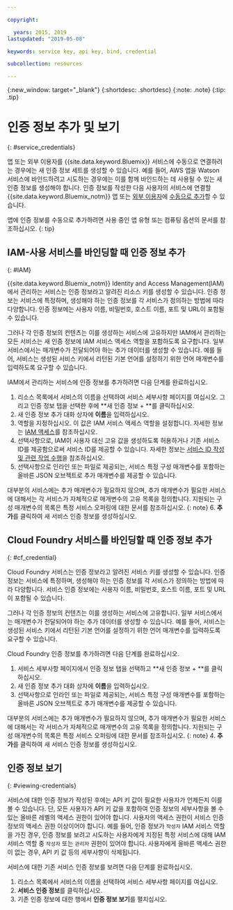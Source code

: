 ```yaml
---

copyright:

  years: 2015, 2019
lastupdated: "2019-05-08"

keywords: service key, api key, bind, credential

subcollection: resources

---
```


{:new_window: target="_blank"}
{:shortdesc: .shortdesc}
{:note: .note}
{:tip: .tip}


# 인증 정보 추가 및 보기
{: #service_credentials}

앱 또는 외부 이용자를 {{site.data.keyword.Bluemix}} 서비스에 수동으로 연결하려는 경우에는 새 인증 정보 세트를 생성할 수 있습니다. 예를 들어, AWS 앱을 Watson 서비스에 바인드하려고 시도하는 경우에는 이를 함께 바인드하는 데 사용될 수 있는 새 인증 정보를 생성해야 합니다. 인증 정보를 작성한 다음 사용자의 서비스에 연결할 {{site.data.keyword.Bluemix_notm}} 앱 또는 [외부 이용자](/docs/resources?topic=resources-externalapp)에 [수동으로 추가](/docs/apps/tutorials?topic=creating-apps-credentials_overview)할 수 있습니다.

앱에 인증 정보를 수동으로 추가하려면 사용 중인 앱 유형 또는 컴퓨팅 옵션의 문서를 참조하십시오.
{: tip}

## IAM-사용 서비스를 바인딩할 때 인증 정보 추가
{: #IAM}

{{site.data.keyword.Bluemix_notm}} Identity and Access Management(IAM)에서 관리하는 서비스는 인증 정보라고 알려진 리소스 키를 생성할 수 있습니다. 인증 정보는 서비스에 특정하며, 생성해야 하는 인증 정보를 각 서비스가 정의하는 방법에 따라 다양합니다. 인증 정보에는 사용자 이름, 비밀번호, 호스트 이름, 포트 및 URL이 포함될 수 있습니다.

그러나 각 인증 정보의 컨텐츠는 이를 생성하는 서비스에 고유하지만 IAM에서 관리하는 모든 서비스는 새 인증 정보에 IAM 서비스 액세스 역할을 포함하도록 요구합니다. 일부 서비스에서는 매개변수가 전달되어야 하는 추가 데이터를 생성할 수 있습니다. 예를 들어, 서비스는 생성된 서비스 키에서 리턴된 기본 언어를 설정하기 위한 언어 매개변수를 입력하도록 요구할 수 있습니다.

IAM에서 관리하는 서비스에 인증 정보를 추가하려면 다음 단계를 완료하십시오.

1. 리소스 목록에서 서비스의 이름을 선택하여 서비스 세부사항 페이지를 여십시오. 그리고 인증 정보 탭을 선택한 후에 **새 인증 정보 + **를 클릭하십시오.
2. 새 인증 정보 추가 대화 상자에 **이름**을 입력하십시오.
3. 역할을 지정하십시오. 이 값은 IAM 서비스 액세스 역할을 설정합니다. 자세한 정보는 [IAM 액세스](/docs/iam?topic=iam-userroles)를 참조하십시오.
4. 선택사항으로, IAM이 사용자 대신 고유 값을 생성하도록 허용하거나 기존 서비스 ID를 제공함으로써 서비스 ID를 제공할 수 있습니다. 자세한 정보는 [서비스 ID 작성 및 관련 작업 수행](/docs/iam?topic=iam-serviceids)을 참조하십시오.
5. 선택사항으로 인라인 또는 파일로 제공되는, 서비스 특정 구성 매개변수를 포함하는 올바른 JSON 오브젝트로 추가 매개변수를 제공할 수 있습니다.

  대부분의 서비스에는 추가 매개변수가 필요하지 않으며, 추가 매개변수가 필요한 서비스에 대해서는 각 서비스가 자체적으로 매개변수의 고유 목록을 정의합니다. 지원되는 구성 매개변수의 목록은 특정 서비스 오퍼링에 대한 문서를 참조하십시오.
  {: note}
6. **추가**를 클릭하여 새 서비스 인증 정보를 생성하십시오.

## Cloud Foundry 서비스를 바인딩할 때 인증 정보 추가
{: #cf_credential}

Cloud Foundry 서비스는 인증 정보라고 알려진 서비스 키를 생성할 수 있습니다. 인증 정보는 서비스에 특정하며, 생성해야 하는 인증 정보를 각 서비스가 정의하는 방법에 따라 다양합니다. 서비스 인증 정보에는 사용자 이름, 비밀번호, 호스트 이름, 포트 및 URL이 포함될 수 있습니다.

그러나 각 인증 정보의 컨텐츠는 이를 생성하는 서비스에 고유합니다. 일부 서비스에서는 매개변수가 전달되어야 하는 추가 데이터를 생성할 수 있습니다. 예를 들어, 서비스는 생성된 서비스 키에서 리턴된 기본 언어를 설정하기 위한 언어 매개변수를 입력하도록 요구할 수 있습니다.

Cloud Foundry 인증 정보를 추가하려면 다음 단계를 완료하십시오.

1. 서비스 세부사항 페이지에서 인증 정보 탭을 선택하고 **새 인증 정보 + **를 클릭하십시오.
2. 새 인증 정보 추가 대화 상자에 **이름**을 입력하십시오.
3. 선택사항으로 인라인 또는 파일로 제공되는, 서비스 특정 구성 매개변수를 포함하는 올바른 JSON 오브젝트로 추가 매개변수를 제공할 수 있습니다.

  대부분의 서비스에는 추가 매개변수가 필요하지 않으며, 추가 매개변수가 필요한 서비스에 대해서는 각 서비스가 자체적으로 매개변수의 고유 목록을 정의합니다. 지원되는 구성 매개변수의 목록은 특정 서비스 오퍼링에 대한 문서를 참조하십시오.
  {: note}
4. **추가**를 클릭하여 새 서비스 인증 정보를 생성하십시오.

## 인증 정보 보기
{: #viewing-credentials}

서비스에 대한 인증 정보가 작성된 후에는 API 키 값이 필요한 사용자가 언제든지 이를 볼 수 있습니다. 단, 모든 사용자가 API 키 값을 포함하여 인증 정보의 세부사항을 볼 수 있는 올바른 레벨의 액세스 권한이 있어야 합니다. 사용자의 액세스 권한이 서비스 인증 정보의 액세스 권한 이상이어야 합니다. 예를 들어, 인증 정보가 `작성자` IAM 서비스 역할을 가진 경우, 인증 정보를 보려고 시도하는 사용자에게 지정된 특정 서비스에 대해 IAM 서비스 역할 중 `작성자` 또는 `관리자` 권한이 있어야 합니다. 사용자에게 올바른 액세스 권한이 없는 경우, API 키 값 등의 세부사항이 삭제됩니다.

서비스에 대한 기존 서비스 인증 정보를 보려면 다음 단계를 완료하십시오.

1. 리소스 목록에서 서비스의 이름을 선택하여 서비스 세부사항 페이지를 여십시오. 
2. **서비스 인증 정보**를 클릭하십시오.
3. 기존 인증 정보에 대한 행에서 **인증 정보 보기**를 펼치십시오.



